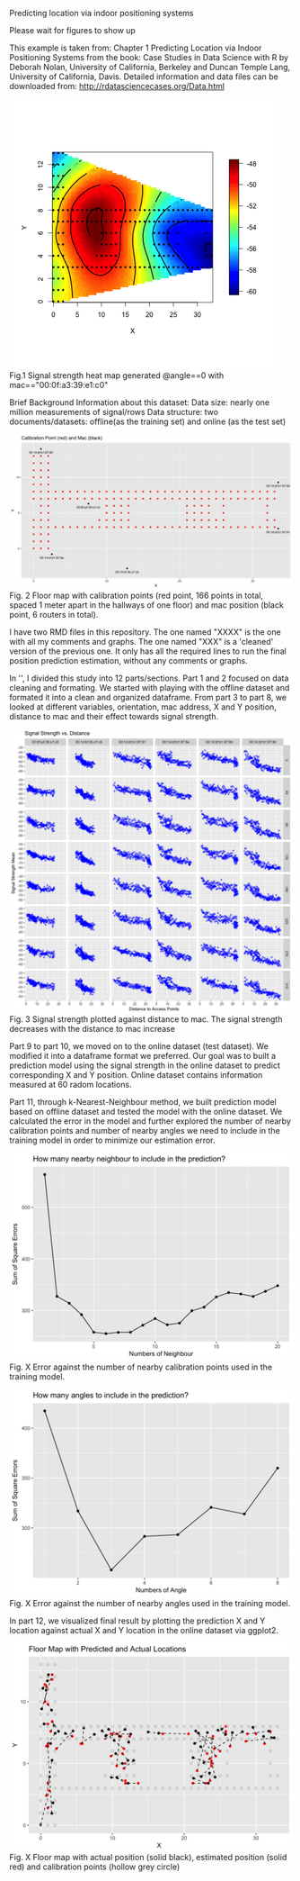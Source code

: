 Predicting location via indoor positioning systems

Please wait for figures to show up

This example is taken from: Chapter 1 Predicting Location via Indoor Positioning Systems from the book: Case Studies in Data Science with R by Deborah Nolan, University of California, Berkeley and Duncan Temple Lang, University of California, Davis.
Detailed information and data files can be downloaded from: http://rdatasciencecases.org/Data.html

![Heatmap1](doc/Heatmap1.png?raw=true "FirstHeatmap")
Fig.1 Signal strength heat map generated @angle==0 with mac=="00:0f:a3:39:e1:c0"

Brief Background Information about this dataset:
Data size: nearly one million measurements of signal/rows
Data structure: two documents/datasets: offline(as the training set) and online (as the test set)

![FloorMapandMac](CalibPointandMac.png?raw=true "FloorMapandMac")
Fig. 2 Floor map with calibration points (red point, 166 points in total, spaced 1 meter apart in the hallways of one floor) and mac position (black point, 6 routers in total).

I have two RMD files in this repository. The one named "XXXX" is the one with all my comments and graphs. The one named "XXX" is a 'cleaned' version of the previous one. It only has all the required lines to run the final position prediction estimation, without any comments or graphs.

In '', I divided this study into 12 parts/sections. Part 1 and 2 focused on data cleaning and formating. We started with playing with the offline dataset and formated it into a clean and organized dataframe. From part 3 to part 8, we looked at different variables, orientation, mac address, X and Y position, distance to mac and their effect towards signal strength.

![SignalStrengthvsDist](SignalStrengthvsDist.png?raw=true "SignalStrengthvsDist")
Fig. 3 Signal strength plotted against distance to mac. The signal strength decreases with the distance to mac increase

Part 9 to part 10, we moved on to the online dataset (test dataset). We modified it into a dataframe format we preferred. Our goal was to built a prediction model using the signal strength in the online dataset to predict corresponding X and Y position. Online dataset contains information measured at 60 radom locations.

Part 11, through k-Nearest-Neighbour method, we built prediction model based on offline dataset and tested the model with the online dataset. We calculated the error in the model and further explored the number of nearby calibration points and number of nearby angles we need to include in the training model in order to minimize our estimation error.

![NeighbourPrediction](NeighbourPrediction.png?raw=true "NeighbourPrediction")
Fig. X Error against the number of nearby calibration points used in the training model.

![AnglePrediction](AnglePrediction.png?raw=true "AnglePrediction")
Fig. X Error against the number of nearby angles used in the training model.

In part 12, we visualized final result by plotting the prediction X and Y location against actual X and Y location in the online dataset via ggplot2.

![FloorMapPredictedActualLocs](FloorMapPredictedActualLocs.png?raw=true "FloorMapPredictedActualLocs")
Fig. X Floor map with actual position (solid black), estimated position (solid red) and calibration points (hollow grey circle)
